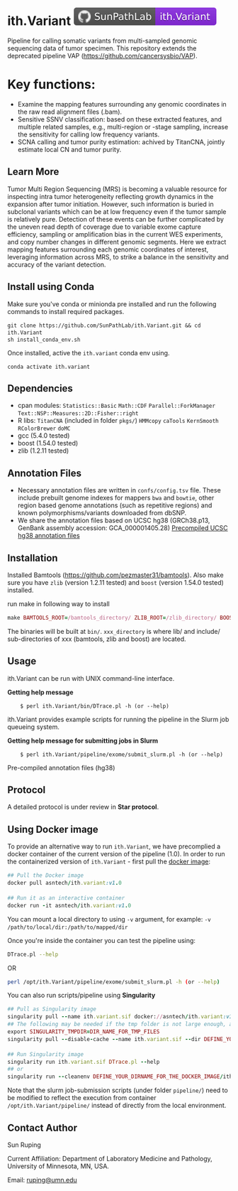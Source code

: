 # ith.Variant  ![ith.Variant][badge_ithVariant]

Pipeline for calling somatic variants from multi-sampled genomic sequencing data of tumor specimen. This repository extends the deprecated pipeline VAP (https://github.com/cancersysbio/VAP).


# Key functions:
* Examine the mapping features surrounding any genomic coordinates in the raw read alignment files (.bam).
* Sensitive SSNV classification: based on these extracted features, and multiple related samples, e.g., multi-region or -stage sampling, increase the sensitivity for calling low frequency variants.
* SCNA calling and tumor purity estimation: achived by TitanCNA, jointly estimate local CN and tumor purity.


Learn More
---
Tumor Multi Region Sequencing (MRS) is becoming a valuable resource for inspecting intra tumor heterogeneity reflecting growth dynamics in the expansion after tumor initiation. However, such information is buried in subclonal variants which can be at low frequency even if the tumor sample is relatively pure. Detection of these events can be further complicated by the uneven read depth of coverage due to variable exome capture efficiency, sampling or amplification bias in the current WES experiments, and copy number changes in different genomic segments. Here we extract mapping features surrounding each genomic coordinates of interest, leveraging information across MRS, to  strike a balance in the sensitivity and accuracy of the variant detection.


Install using Conda
---
Make sure you've conda or minionda pre installed and run the following commands to install required packages.

```shell
git clone https://github.com/SunPathLab/ith.Variant.git && cd ith.Variant
sh install_conda_env.sh
```
Once installed, active the `ith.variant` conda env using.

```shell
conda activate ith.variant
```

Dependencies
---
* cpan modules: ``Statistics::Basic`` ``Math::CDF`` ``Parallel::ForkManager`` ``Text::NSP::Measures::2D::Fisher::right``
* R libs: ``TitanCNA`` (included in folder `pkgs/`) ``HMMcopy`` ``caTools`` ``KernSmooth`` ``RColorBrewer`` ``doMC``
* gcc (5.4.0 tested)
* boost (1.54.0 tested)
* zlib (1.2.11 tested)

Annotation Files
---
* Necessary annotation files are written in ``confs/config.tsv`` file. These include prebuilt genome indexes for mappers `bwa` and `bowtie`, other region based genome annotations (such as repetitive regions) and known polymorphisms/variants downloaded from dbSNP. 
* We share the annotation files based on UCSC hg38 (GRCh38.p13, GenBank assembly accession: GCA_000001405.28) [Precompiled UCSC hg38 annotation files](https://drive.google.com/drive/folders/1R99aozlnvXz2vAw40kqe6_KIYUSQIhv9?usp=sharing)


Installation
---

Installed Bamtools (https://github.com/pezmaster31/bamtools). Also make sure you have `zlib` (version 1.2.11 tested) and `boost` (version 1.54.0 tested) installed. 

run make in following way to install

```ruby
make BAMTOOLS_ROOT=/bamtools_directory/ ZLIB_ROOT=/zlib_directory/ BOOST_ROOT=/boost_directory/
```

The binaries will be built at `bin/`. `xxx_directory` is where lib/ and include/ sub-directories of xxx (bamtools, zlib and boost) are located.


Usage
---

ith.Variant can be run with UNIX command-line interface.

**Getting help message**

        $ perl ith.Variant/bin/DTrace.pl -h (or --help)


ith.Variant provides example scripts for running the pipeline in the Slurm job queueing system.

**Getting help message for submitting jobs in Slurm**

        $ perl ith.Variant/pipeline/exome/submit_slurm.pl -h (or --help)


Pre-compiled annotation files (hg38)


Protocol
---
A detailed protocol is under review in **Star protocol**.


Using Docker image 
---

To provide an alternative way to run `ith.Variant`, we have precomplied a docker container of the current version of the pipeline (1.0). In order to run the containerized version of `ith.Variant` - first pull the [docker image](https://hub.docker.com/r/asntech/ith.variant):

```ruby
## Pull the Docker image
docker pull asntech/ith.variant:v1.0

## Run it as an interactive container
docker run -it asntech/ith.variant:v1.0

```
You can mount a local directory to using `-v` argument, for example: `-v /path/to/local/dir:/path/to/mapped/dir`

Once you're inside the container you can test the pipeline using:

```bash
DTrace.pl --help
```
OR
```bash
perl /opt/ith.Variant/pipeline/exome/submit_slurm.pl -h (or --help)
```

You can also run scripts/pipeline using **Singularity**

```ruby
## Pull as Singularity image
singularity pull --name ith.variant.sif docker://asntech/ith.variant:v1.0
## The following may be needed if the tmp folder is not large enough, and users would like to pull the container into a specified directory
export SINGULARITY_TMPDIR=DIR_NAME_FOR_TMP_FILES
singularity pull --disable-cache --name ith.variant.sif --dir DEFINE_YOUR_DIRNAME_FOR_THE_DOCKER_IMAGE docker://asntech/ith.variant:v1.0

## Run Singularity image
singularity run ith.variant.sif DTrace.pl --help
## or
singularity run --cleanenv DEFINE_YOUR_DIRNAME_FOR_THE_DOCKER_IMAGE/ith.variant.sif DTrace.pl -h
```
Note that the slurm job-submission scripts (under folder `pipeline/`) need to be modified to reflect the execution from container `/opt/ith.Variant/pipeline/` instead of directly from the local environment.


Contact Author
---
Sun Ruping

Current Affiliation:
Department of Laboratory Medicine and Pathology, University of Minnesota, MN, USA.

Email: ruping@umn.edu

[badge_ithVariant]:      assets/badges/badge_ith.Variant.svg
